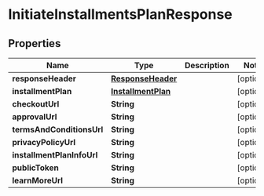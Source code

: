 
# InitiateInstallmentsPlanResponse

## Properties
Name | Type | Description | Notes
------------ | ------------- | ------------- | -------------
**responseHeader** | [**ResponseHeader**](ResponseHeader.md) |  |  [optional]
**installmentPlan** | [**InstallmentPlan**](InstallmentPlan.md) |  |  [optional]
**checkoutUrl** | **String** |  |  [optional]
**approvalUrl** | **String** |  |  [optional]
**termsAndConditionsUrl** | **String** |  |  [optional]
**privacyPolicyUrl** | **String** |  |  [optional]
**installmentPlanInfoUrl** | **String** |  |  [optional]
**publicToken** | **String** |  |  [optional]
**learnMoreUrl** | **String** |  |  [optional]



